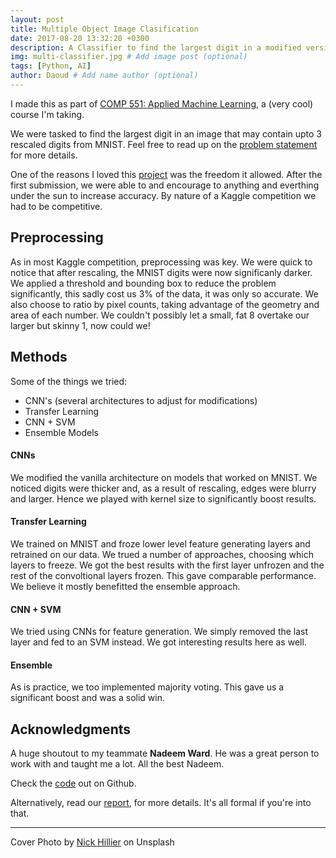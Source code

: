 ```yaml
---
layout: post
title: Multiple Object Image Clasification
date: 2017-08-20 13:32:20 +0300
description: A Classifier to find the largest digit in a modified version of MNIST that contains multiple digits.
img: multi-classifier.jpg # Add image post (optional)
tags: [Python, AI]
author: Daoud # Add name author (optional)
---
```


I made this as part of [COMP 551: Applied Machine Learning][551-home], a (very cool) course I'm taking.

We were tasked to find the largest digit in an image that may contain upto 3 rescaled digits from MNIST. Feel free to read up on the [problem statement][ass4-problem] for more details.

One of the reasons I loved this [project][multi-gh] was the freedom it allowed. After the first submission, we were able to and encourage to anything and everthing under the sun to increase accuracy. By nature of a Kaggle competition we had to be competitive.

## Preprocessing

As in most Kaggle competition, preprocessing was key. We were quick to notice that after rescaling, the MNIST digits were now significanly darker. We applied a threshold and bounding box to reduce the problem significantly, this sadly cost us 3% of the data, it was only so accurate. We also choose to ratio by pixel counts, taking advantage of the geometry and area of each number. We couldn't possibly let a small, fat 8 overtake our larger but skinny 1, now could we!

## Methods

Some of the things we tried:

- CNN's (several architectures to adjust for modifications)
- Transfer Learning
- CNN + SVM
- Ensemble Models

#### CNNs
We modified the vanilla architecture on models that worked on MNIST. We noticed digits were thicker and, as a result of rescaling, edges were blurry and larger. Hence we played with kernel size to significantly boost results.

#### Transfer Learning
We trained on MNIST and froze lower level feature generating layers and retrained on our data. We trued a number of approaches, choosing which layers to freeze. We got the best results with the first layer unfrozen and the rest of the convoltional layers frozen. This gave comparable performance. We believe it mostly benefitted the ensemble approach.

#### CNN + SVM
We tried using CNNs for feature generation. We simply removed the last layer and fed to an SVM instead. We got interesting results here as well.

#### Ensemble 

As is practice, we too implemented majority voting. This gave us a significant boost and was a solid win.

## Acknowledgments

A huge shoutout to my teammate **Nadeem Ward**. He was a great person to work with and taught me a lot. All the best Nadeem.





Check the [code][multi-gh] out on Github.

Alternatively, read our [report][report-pdf], for more details. It's all formal if you're into that.

[report-pdf]: https://drive.google.com/file/d/1TnLDsUWK4jxWH44Kvv7pd39TBNhc_D6f/view?usp=sharing
[multi-gh]: https://github.com/DaoudPiracha/Multiple-Object-Classification
[551-home]: http://sarathchandar.in/teaching/2018/winter/comp551-001/
[ass4-problem]: http://cs.mcgill.ca/~rlowe1/comp551/Comp_551_Project_4.pdf

___
Cover Photo by [Nick Hillier](https://unsplash.com/@nhillier) on Unsplash
